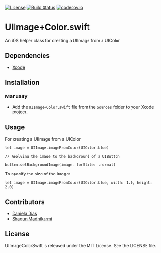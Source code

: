 
[![License](https://img.shields.io/badge/license-MIT-green.svg?style=flat)](https://github.com/ustwo/image-color-swift/blob/master/LICENSE)
[![Build Status](https://travis-ci.org/ustwo/image-color-swift.svg?branch=master)](https://travis-ci.org/ustwo/image-color-swift)
[![codecov.io](https://codecov.io/github/ustwo/image-color-swift/coverage.svg?branch=master)](https://codecov.io/github/ustwo/image-color-swift?branch=master)

# UIImage+Color.swift

An iOS helper class for creating a UIImage from a UIColor

## Dependencies

* [Xcode](https://itunes.apple.com/gb/app/xcode/id497799835?mt=12#)

## Installation

### Manually

* Add the `UIImage+Color.swift` file from the `Sources` folder to your Xcode project.

## Usage

For creating a UIImage from a UIColor

	let image = UIImage.imageFromColor(UIColor.blue)

	// Applying the image to the background of a UIButton

	button.setBackgroundImage(image, forState: .normal)

To specify the size of the image:  

	let image = UIImage.imageFromColor(UIColor.blue, width: 1.0, height: 2.0)


## Contributors

* [Daniela Dias](mailto:daniela@ustwo.com)
* [Shagun Madhikarmi](mailto:shagun@ustwo.com)

## License

UIImageColorSwift is released under the MIT License. See the LICENSE file.
